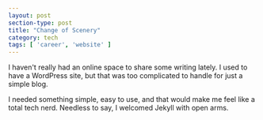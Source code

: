 ```yaml
---
layout: post
section-type: post
title: "Change of Scenery"
category: tech
tags: [ 'career', 'website' ]
---
```


I haven't really had an online space to share some writing lately. I used to have a WordPress site, but that was too complicated to handle for just a simple blog.

I needed something simple, easy to use, and that would make me feel like a total tech nerd. Needless to say, I welcomed Jekyll with open arms.
